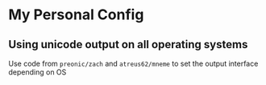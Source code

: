 # My Personal Config

## Using unicode output on all operating systems

Use code from `preonic/zach` and `atreus62/mneme` to set the output interface depending on OS
